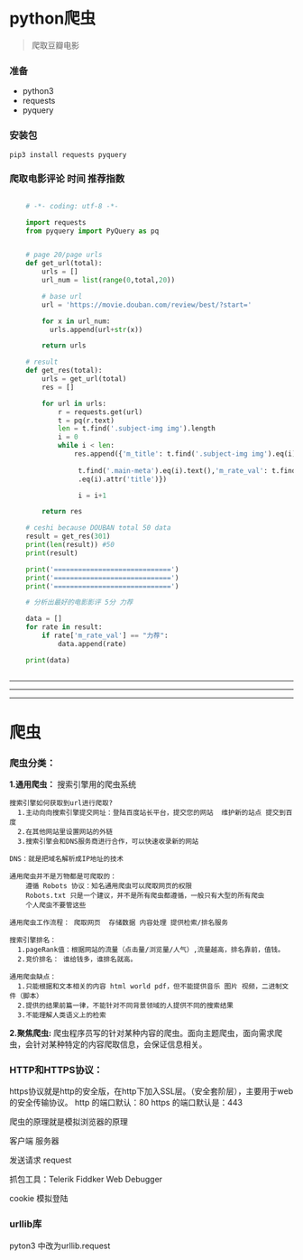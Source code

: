 # python爬虫

> 爬取豆瓣电影

### 准备
- python3
- requests
- pyquery

### 安装包

    pip3 install requests pyquery

### 爬取电影评论 时间 推荐指数

```python

    # -*- coding: utf-8 -*-

    import requests
    from pyquery import PyQuery as pq


    # page 20/page urls
    def get_url(total):
        urls = []
        url_num = list(range(0,total,20))

        # base url
        url = 'https://movie.douban.com/review/best/?start='

        for x in url_num:
          urls.append(url+str(x))

        return urls

    # result
    def get_res(total):
        urls = get_url(total)
        res = []

        for url in urls:
            r = requests.get(url)
            t = pq(r.text)
            len = t.find('.subject-img img').length
            i = 0
            while i < len:
                res.append({'m_title': t.find('.subject-img img').eq(i).attr('title'),'c_date':
                
                 t.find('.main-meta').eq(i).text(),'m_rate_val': t.find('.main-title-rating')
                 .eq(i).attr('title')})

                 i = i+1

        return res

    # ceshi because DOUBAN total 50 data
    result = get_res(301)
    print(len(result)) #50
    print(result)

    print('=============================')
    print('=============================')
    print('=============================')

    # 分析出最好的电影影评 5分 力荐

    data = []
    for rate in result:
        if rate['m_rate_val'] == "力荐":
            data.append(rate)

    print(data)



```



---
---
---


# 爬虫

### 爬虫分类：

**1.通用爬虫：** 搜索引擎用的爬虫系统

    搜索引擎如何获取到url进行爬取?
      1.主动向向搜索引擎提交网址：登陆百度站长平台，提交您的网站  维护新的站点 提交到百度
      2.在其他网站里设置网站的外链
      3.搜索引擎会和DNS服务商进行合作，可以快速收录新的网站

    DNS：就是把域名解析成IP地址的技术

    通用爬虫并不是万物都是可爬取的：
        遵循 Robots 协议：知名通用爬虫可以爬取网页的权限
        Robots.txt 只是一个建议，并不是所有爬虫都遵循，一般只有大型的所有爬虫
        个人爬虫不要管这些

    通用爬虫工作流程： 爬取网页  存储数据 内容处理 提供检索/排名服务

    搜索引擎排名：
      1.pageRank值：根据网站的流量（点击量/浏览量/人气）,流量越高，排名靠前，值钱。
      2.竞价排名： 谁给钱多，谁排名就高。

    通用爬虫缺点：
      1.只能根据和文本相关的内容 html world pdf，但不能提供音乐 图片 视频，二进制文件（脚本）
      2.提供的结果前篇一律，不能针对不同背景领域的人提供不同的搜索结果
      3.不能理解人类语义上的检索

**2.聚焦爬虫:** 爬虫程序员写的针对某种内容的爬虫。面向主题爬虫，面向需求爬虫，会针对某种特定的内容爬取信息，会保证信息相关。

### HTTP和HTTPS协议：

https协议就是http的安全版，在http下加入SSL层。（安全套阶层），主要用于web的安全传输协议。
http 的端口默认：80
https 的端口默认是：443

爬虫的原理就是模拟浏览器的原理

客户端  服务器

发送请求 request

抓包工具：Telerik Fiddker Web Debugger

cookie 模拟登陆

### urllib库

pyton3 中改为urllib.request
